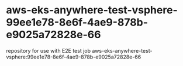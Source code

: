 # aws-eks-anywhere-test-vsphere-99ee1e78-8e6f-4ae9-878b-e9025a72828e-66
repository for use with E2E test job aws-eks-anywhere-test-vsphere:99ee1e78-8e6f-4ae9-878b-e9025a72828e-66
